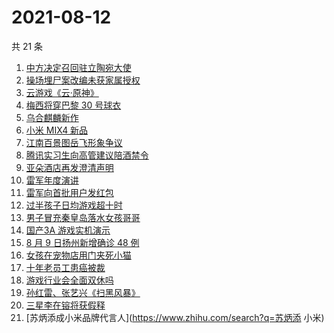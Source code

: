 # 2021-08-12

共 21 条

<!-- BEGIN -->
<!-- 最后更新时间 Thu Aug 12 2021 12:16:37 GMT+0800 (China Standard Time) -->

1. [中方决定召回驻立陶宛大使](https://www.zhihu.com/search?q=立陶宛)
1. [操场埋尸案改编未获家属授权](https://www.zhihu.com/search?q=操场埋尸案)
1. [云游戏《云·原神》](https://www.zhihu.com/search?q=原神)
1. [梅西将穿巴黎 30 号球衣](https://www.zhihu.com/search?q=梅西)
1. [乌合麒麟新作](https://www.zhihu.com/search?q=乌合麒麟)
1. [小米 MIX4 新品](https://www.zhihu.com/search?q=小米mix4)
1. [江南百景图岳飞形象争议](https://www.zhihu.com/search?q=江南百景图)
1. [腾讯实习生向高管建议陪酒禁令](https://www.zhihu.com/search?q=腾讯实习生)
1. [亚朵酒店再发澄清声明](https://www.zhihu.com/search?q=亚朵)
1. [雷军年度演讲](https://www.zhihu.com/search?q=雷军)
1. [雷军向首批用户发红包](https://www.zhihu.com/search?q=雷军)
1. [过半孩子日均游戏超十时](https://www.zhihu.com/search?q=网络游戏)
1. [男子冒充秦皇岛落水女孩哥哥](https://www.zhihu.com/search?q=秦皇岛落水女孩哥哥)
1. [国产3A 游戏实机演示](https://www.zhihu.com/search?q=神舞幻想·妄之生)
1. [8 月 9 日扬州新增确诊 48 例](https://www.zhihu.com/search?q=扬州疫情)
1. [女孩在宠物店用门夹死小猫](https://www.zhihu.com/search?q=女孩虐猫)
1. [十年老员工患癌被裁](https://www.zhihu.com/search?q=游戏行业)
1. [游戏行业会全面双休吗](https://www.zhihu.com/search?q=游戏行业)
1. [孙红雷、张艺兴《扫黑风暴》](https://www.zhihu.com/search?q=扫黑风暴)
1. [三星李在镕将获假释](https://www.zhihu.com/search?q=李在镕)
1. [苏炳添成小米品牌代言人](https://www.zhihu.com/search?q=苏炳添 小米)

<!-- END -->

